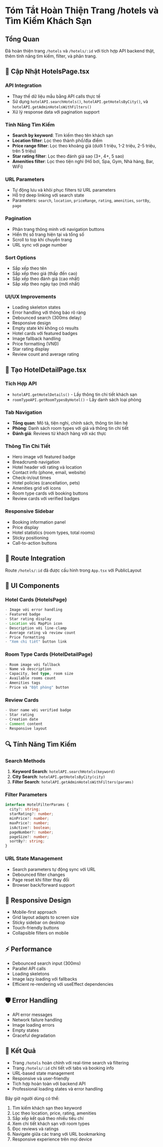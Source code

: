 # Tóm Tắt Hoàn Thiện Trang /hotels và Tìm Kiếm Khách Sạn

## Tổng Quan
Đã hoàn thiện trang `/hotels` và `/hotels/:id` với tích hợp API backend thật, thêm tính năng tìm kiếm, filter, và phân trang.

## 🔧 Cập Nhật HotelsPage.tsx

### API Integration
- Thay thế dữ liệu mẫu bằng API calls thực tế
- Sử dụng `hotelAPI.searchHotels()`, `hotelAPI.getHotelsByCity()`, và `hotelAPI.getAdminHotelsWithFilters()`
- Xử lý response data với pagination support

### Tính Năng Tìm Kiếm
- **Search by keyword**: Tìm kiếm theo tên khách sạn
- **Location filter**: Lọc theo thành phố/địa điểm
- **Price range filter**: Lọc theo khoảng giá (dưới 1 triệu, 1-2 triệu, 2-5 triệu, trên 5 triệu)
- **Star rating filter**: Lọc theo đánh giá sao (3+, 4+, 5 sao)
- **Amenities filter**: Lọc theo tiện nghi (Hồ bơi, Spa, Gym, Nhà hàng, Bar, WiFi)

### URL Parameters
- Tự động lưu và khôi phục filters từ URL parameters
- Hỗ trợ deep linking với search state
- Parameters: `search`, `location`, `priceRange`, `rating`, `amenities`, `sortBy`, `page`

### Pagination
- Phân trang thông minh với navigation buttons
- Hiển thị số trang hiện tại và tổng số
- Scroll to top khi chuyển trang
- URL sync với page number

### Sort Options
- Sắp xếp theo tên
- Sắp xếp theo giá (thấp đến cao)
- Sắp xếp theo đánh giá (cao nhất)
- Sắp xếp theo ngày tạo (mới nhất)

### UI/UX Improvements
- Loading skeleton states
- Error handling với thông báo rõ ràng
- Debounced search (300ms delay)
- Responsive design
- Empty state khi không có results
- Hotel cards với featured badges
- Image fallback handling
- Price formatting (VNĐ)
- Star rating display
- Review count and average rating

## 🏨 Tạo HotelDetailPage.tsx

### Tích Hợp API
- `hotelAPI.getHotelDetails()` - Lấy thông tin chi tiết khách sạn
- `roomTypeAPI.getRoomTypesByHotel()` - Lấy danh sách loại phòng 

### Tab Navigation
- **Tổng quan**: Mô tả, tiện nghi, chính sách, thông tin liên hệ
- **Phòng**: Danh sách room types với giá và thông tin chi tiết
- **Đánh giá**: Reviews từ khách hàng với xác thực

### Thông Tin Chi Tiết
- Hero image với featured badge
- Breadcrumb navigation
- Hotel header với rating và location
- Contact info (phone, email, website)
- Check-in/out times
- Hotel policies (cancellation, pets)
- Amenities grid với icons
- Room type cards với booking buttons
- Review cards với verified badges

### Responsive Sidebar
- Booking information panel
- Price display
- Hotel statistics (room types, total rooms)
- Sticky positioning
- Call-to-action buttons

## 🔗 Route Integration
Route `/hotels/:id` đã được cấu hình trong `App.tsx` với PublicLayout

## 🎨 UI Components

### Hotel Cards (HotelsPage)
```typescript
- Image với error handling
- Featured badge
- Star rating display
- Location với MapPin icon
- Description với line-clamp
- Average rating và review count
- Price formatting
- "Xem chi tiết" button link
```

### Room Type Cards (HotelDetailPage)
```typescript
- Room image với fallback
- Name và description
- Capacity, bed type, room size
- Available rooms count
- Amenities tags
- Price và "Đặt phòng" button
```

### Review Cards
```typescript
- User name với verified badge
- Star rating
- Creation date
- Comment content
- Responsive layout
```

## 🔍 Tính Năng Tìm Kiếm

### Search Methods
1. **Keyword Search**: `hotelAPI.searchHotels(keyword)`
2. **City Search**: `hotelAPI.getHotelsByCity(city)`
3. **Filter Search**: `hotelAPI.getAdminHotelsWithFilters(params)`

### Filter Parameters
```typescript
interface HotelFilterParams {
  city?: string;
  starRating?: number;
  minPrice?: number;
  maxPrice?: number;
  isActive?: boolean;
  pageNumber?: number;
  pageSize?: number;
  sortBy?: string;
}
```

### URL State Management
- Search parameters tự động sync với URL
- Debounced filter changes
- Page reset khi filter thay đổi
- Browser back/forward support

## 📱 Responsive Design
- Mobile-first approach
- Grid layout adapts to screen size
- Sticky sidebar on desktop
- Touch-friendly buttons
- Collapsible filters on mobile

## ⚡ Performance
- Debounced search input (300ms)
- Parallel API calls
- Loading skeletons
- Image lazy loading với fallbacks
- Efficient re-rendering với useEffect dependencies

## 🛡️ Error Handling
- API error messages
- Network failure handling
- Image loading errors
- Empty states
- Graceful degradation

## 🎯 Kết Quả
- Trang `/hotels` hoàn chỉnh với real-time search và filtering
- Trang `/hotels/:id` chi tiết với tabs và booking info
- URL-based state management
- Responsive và user-friendly
- Tích hợp hoàn toàn với backend API
- Professional loading states và error handling

Bây giờ người dùng có thể:
1. Tìm kiếm khách sạn theo keyword
2. Lọc theo location, price, rating, amenities
3. Sắp xếp kết quả theo nhiều tiêu chí
4. Xem chi tiết khách sạn với room types
5. Đọc reviews và ratings
6. Navigate giữa các trang với URL bookmarking
7. Responsive experience trên mọi device 